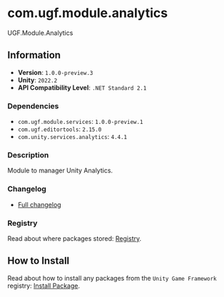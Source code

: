 # com.ugf.module.analytics

UGF.Module.Analytics

## Information

- **Version**: `1.0.0-preview.3`
- **Unity**: `2022.2`
- **API Compatibility Level**: `.NET Standard 2.1`

### Dependencies

- `com.ugf.module.services`: `1.0.0-preview.1`
- `com.ugf.editortools`: `2.15.0`
- `com.unity.services.analytics`: `4.4.1`


### Description

Module to manager Unity Analytics.

### Changelog

- [Full changelog](changelog.md)

### Registry

Read about where packages stored: [Registry](https://github.com/unity-game-framework/organization/blob/main/docs/registry.md).

## How to Install

Read about how to install any packages from the `Unity Game Framework` registry: [Install Package](https://github.com/unity-game-framework/organization/blob/main/docs/install-packages.md).
